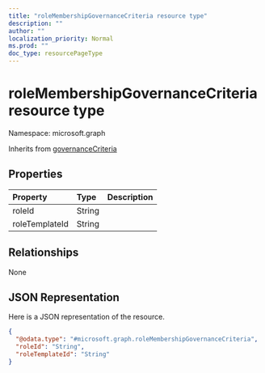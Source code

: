 ```yaml
---
title: "roleMembershipGovernanceCriteria resource type"
description: ""
author: ""
localization_priority: Normal
ms.prod: ""
doc_type: resourcePageType
---
```


# roleMembershipGovernanceCriteria resource type


Namespace: microsoft.graph




Inherits from [governanceCriteria](../resources/governancecriteria.md)

## Properties
|Property|Type|Description|
|:---|:---|:---|
|roleId|String||
|roleTemplateId|String||

## Relationships
None

## JSON Representation
Here is a JSON representation of the resource.
<!-- {
  "blockType": "resource",
  "@odata.type": "microsoft.graph.roleMembershipGovernanceCriteria"
}
-->
``` json
{
  "@odata.type": "#microsoft.graph.roleMembershipGovernanceCriteria",
  "roleId": "String",
  "roleTemplateId": "String"
}
```

